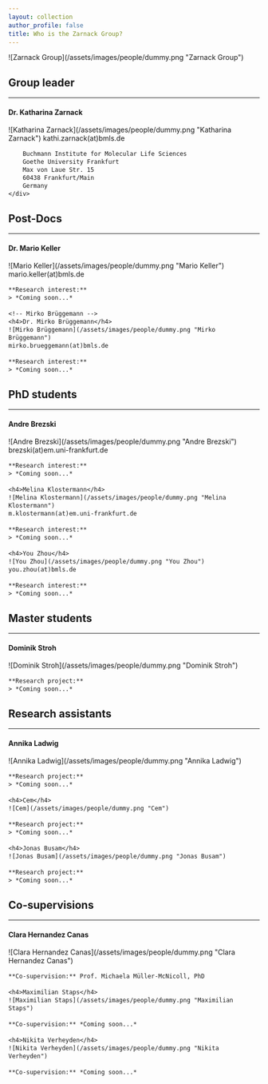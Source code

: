 ```yaml
---
layout: collection
author_profile: false
title: Who is the Zarnack Group?
---
```


<!-- Group picture -->
<div>
	![Zarnack Group](/assets/images/people/dummy.png "Zarnack Group")
</div>

<!-- Group lead -->
<div>  
	<h2>Group leader</h2>
	<hr>
	<!-- Katharina Zarnack -->
	<div>
		<h4>Dr. Katharina Zarnack</h4>
		![Katharina Zarnack](/assets/images/people/dummy.png "Katharina Zarnack")  
		kathi.zarnack(at)bmls.de 

		Buchmann Institute for Molecular Life Sciences  
		Goethe University Frankfurt  
		Max von Laue Str. 15  
		60438 Frankfurt/Main  
		Germany
	</div>
</div>

<!-- Post-Docs -->
<div>
	<h2>Post-Docs</h2>
	<hr>
	<!-- Mario Keller -->
	<h4>Dr. Mario Keller</h4>
	![Mario Keller](/assets/images/people/dummy.png "Mario Keller")  
	mario.keller(at)bmls.de 

	**Research interest:**
	> *Coming soon...*

	<!-- Mirko Brüggemann -->
	<h4>Dr. Mirko Brüggemann</h4>
	![Mirko Brüggemann](/assets/images/people/dummy.png "Mirko Brüggemann")  
	mirko.brueggemann(at)bmls.de 

	**Research interest:**
	> *Coming soon...*
</div>

<!-- PhD students -->
<div>
	<h2>PhD students</h2>
	<hr>
	<h4>Andre Brezski</h4>
	![Andre Brezski](/assets/images/people/dummy.png "Andre Brezski")  
	brezski(at)em.uni-frankfurt.de 

	**Research interest:**
	> *Coming soon...*

	<h4>Melina Klostermann</h4>
	![Melina Klostermann](/assets/images/people/dummy.png "Melina Klostermann")  
	m.klostermann(at)em.uni-frankfurt.de 

	**Research interest:**
	> *Coming soon...*

	<h4>You Zhou</h4>
	![You Zhou](/assets/images/people/dummy.png "You Zhou")  
	you.zhou(at)bmls.de 

	**Research interest:**
	> *Coming soon...*
</div>

<!-- Master students -->
<div>
	<h2>Master students</h2>
	<hr>
	<h4>Dominik Stroh</h4>
	![Dominik Stroh](/assets/images/people/dummy.png "Dominik Stroh")  

	**Research project:**
	> *Coming soon...*
</div>

<!-- Research assistants -->
<div>
	<h2>Research assistants</h2>
	<hr>
	<h4>Annika Ladwig</h4>
	![Annika Ladwig](/assets/images/people/dummy.png "Annika Ladwig")  

	**Research project:**
	> *Coming soon...*

	<h4>Cem</h4>
	![Cem](/assets/images/people/dummy.png "Cem")  

	**Research project:**
	> *Coming soon...*

	<h4>Jonas Busam</h4>
	![Jonas Busam](/assets/images/people/dummy.png "Jonas Busam")  

	**Research project:**
	> *Coming soon...*
</div>

<!-- Co-supervisions -->
<div>
	<h2>Co-supervisions</h2>
	<hr>
	<h4>Clara Hernandez Canas</h4>
	![Clara Hernandez Canas](/assets/images/people/dummy.png "Clara Hernandez Canas")  

	**Co-supervision:** Prof. Michaela Müller-McNicoll, PhD 

	<h4>Maximilian Staps</h4>
	![Maximilian Staps](/assets/images/people/dummy.png "Maximilian Staps")  

	**Co-supervision:** *Coming soon...*

	<h4>Nikita Verheyden</h4>
	![Nikita Verheyden](/assets/images/people/dummy.png "Nikita Verheyden")  

	**Co-supervision:** *Coming soon...*
</div>
